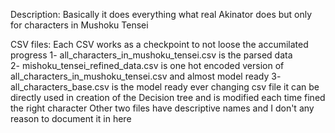 Description: Basically it does everything what real Akinator does but only for characters in Mushoku Tensei

CSV files: Each CSV works as a checkpoint to not loose the accumilated progress 
  1- all_characters_in_mushoku_tensei.csv is the parsed data  
  2- mishoku_tensei_refined_data.csv is one hot encoded version of all_characters_in_mushoku_tensei.csv and almost model ready
  3- all_characters_base.csv is the model ready ever changing csv file it can be directly used in creation of the Decision tree and is modified each time fined the right character
Other two files have descriptive names and I don't any reason to document it in here
